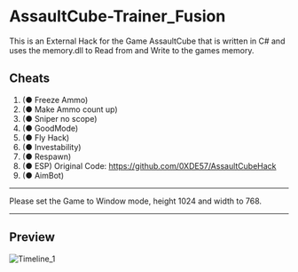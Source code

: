 # AssaultCube-Trainer_Fusion
This is an External Hack for the Game AssaultCube that is written in C# and uses the memory.dll to Read from and Write to the games memory.

## Cheats

1. (● Freeze Ammo)
2. (● Make Ammo count up) 
3. (● Sniper no scope)
4. (● GoodMode)
5. (● Fly Hack)
6. (● Investability) 
7. (● Respawn)
8. (● ESP) Original Code: https://github.com/0XDE57/AssaultCubeHack
9. (● AimBot)

___
Please set the Game to Window mode, height 1024 and width to 768.
___
## Preview

![Timeline_1](https://user-images.githubusercontent.com/68926695/114363601-d6611700-9b78-11eb-9b03-f19361e6571b.gif)
